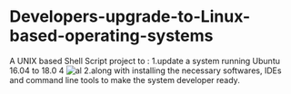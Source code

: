 # Developers-upgrade-to-Linux-based-operating-systems
A UNIX based Shell Script project to :
1.update a system running Ubuntu 16.04 to 18.0 4 
![al](../master/screenshot.png)
2.along with installing the necessary softwares, IDEs and command line tools to make the system developer ready.
